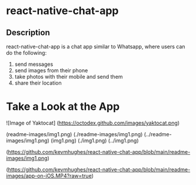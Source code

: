 # react-native-chat-app

## Description
react-native-chat-app is a chat app similar to Whatsapp, where users can do the following:

1) send messages 
2) send images from their phone  
3) take photos with their mobile and send them
4) share their location

# Take a Look at the App
![Image of Yaktocat]
(https://octodex.github.com/images/yaktocat.png)

(readme-images/img1.png)
(./readme-images/img1.png)
(../readme-images/img1.png)
(img1.png)
(./img1.png)
(../img1.png)

(https://github.com/kevmhughes/react-native-chat-app/blob/main/readme-images/img1.png)

(https://github.com/kevmhughes/react-native-chat-app/blob/main/readme-images/app-on-iOS.MP4?raw=true)


